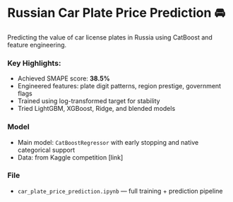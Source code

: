 # Russian Car Plate Price Prediction 🚘

Predicting the value of car license plates in Russia using CatBoost and feature engineering.

### Key Highlights:
- Achieved SMAPE score: **38.5%**
- Engineered features: plate digit patterns, region prestige, government flags
- Trained using log-transformed target for stability
- Tried LightGBM, XGBoost, Ridge, and blended models

### Model
- Main model: `CatBoostRegressor` with early stopping and native categorical support
- Data: from Kaggle competition [link]

### File
- `car_plate_price_prediction.ipynb` — full training + prediction pipeline
